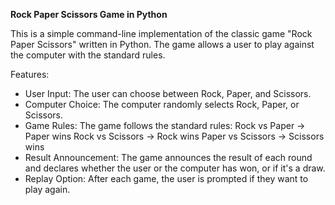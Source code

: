 **Rock Paper Scissors Game in Python**

This is a simple command-line implementation of the classic game "Rock Paper Scissors" written in Python. The game allows a user to play against the computer with the standard rules.

Features:

- User Input: The user can choose between Rock, Paper, and Scissors.
- Computer Choice: The computer randomly selects Rock, Paper, or Scissors.
- Game Rules: The game follows the standard rules:
Rock vs Paper -> Paper wins
Rock vs Scissors -> Rock wins
Paper vs Scissors -> Scissors wins
- Result Announcement: The game announces the result of each round and declares whether the user or the computer has won, or if it's a draw.
- Replay Option: After each game, the user is prompted if they want to play again.
